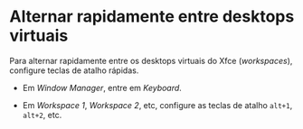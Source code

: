 # Alternar rapidamente entre desktops virtuais

Para alternar rapidamente entre os desktops virtuais do Xfce (*workspaces*),
configure teclas de atalho rápidas.

* Em *Window Manager*, entre em *Keyboard*.

* Em *Workspace 1*, *Workspace 2*, etc, configure as teclas de atalho `alt+1`,
  `alt+2`, etc.
